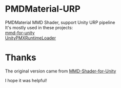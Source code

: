 # PMDMaterial-URP
 PMDMaterial MMD Shader, support Unity URP pipeline    
It's mostly used in these projects:  
[mmd-for-unity
](https://github.com/mmd-for-unity-proj/mmd-for-unity)  
[UnityPMXRuntimeLoader
](https://github.com/hobosore/UnityPMXRuntimeLoader)

# Thanks
The original version came from [MMD-Shader-for-Unity
](https://github.com/3dcgarts/MMD-Shader-for-Unity)  

I hope it was helpful!